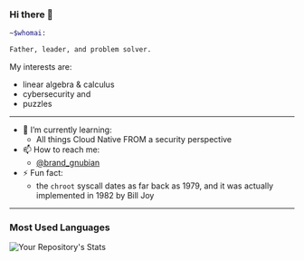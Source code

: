 ### Hi there 👋

```bash
~$whomai: 

Father, leader, and problem solver.
```

My interests are:

- linear algebra & calculus
- cybersecurity and
- puzzles
---

- 🌱 I’m currently learning:
  - All things Cloud Native FROM a security perspective
- 📫 How to reach me:
  - [\@brand_gnubian](https://twitter.com/brand_gnubian)
- ⚡ Fun fact:
  - the `chroot` syscall dates as far back as 1979, and it was actually implemented in 1982 by Bill Joy
---

### Most Used Languages
![Your Repository's
Stats](https://github-readme-stats.vercel.app/api/top-langs/?username=ealvar3z&theme=blue-green)
